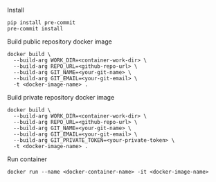 Install
```
pip install pre-commit
pre-commit install
```


Build public repository docker image 
```
docker build \
  --build-arg WORK_DIR=<container-work-dir> \
  --build-arg REPO_URL=<github-repo-url> \
  --build-arg GIT_NAME=<your-git-name> \
  --build-arg GIT_EMAIL=<your-git-email> \
  -t <docker-image-name> .
```

Build private repository docker image
```
docker build \
  --build-arg WORK_DIR=<container-work-dir> \
  --build-arg REPO_URL=<github-repo-url> \
  --build-arg GIT_NAME=<your-git-name> \
  --build-arg GIT_EMAIL=<your-git-email> \
  --build-arg GIT_PRIVATE_TOKEN=<your-private-token> \
  -t <docker-image-name> .
```


Run container 
```
docker run --name <docker-container-name> -it <docker-image-name>
```